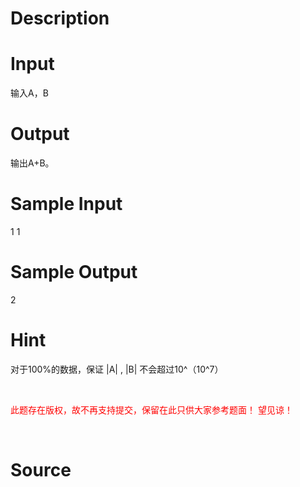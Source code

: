 
# Description

<div class="content"><p class="MsoNormal"></p>
<p class="MsoNormal"></p>
<p></p></div>

# Input

<div class="content"><div>输入A，B</div>
<div>
<p></p>
</div></div>

# Output

<div class="content"><p class="MsoNormal">输出A+B。</p>
<p></p></div>

# Sample Input

<div class="content"><span class="sampledata">1 1 </span></div>

# Sample Output

<div class="content"><span class="sampledata">2</span></div>

# Hint

<div class="content"><p></p><p>对于100%的数据，保证 |A| , |B| 不会超过10^（10^7）</p><br/>
<p><span style="color: rgb(255, 0, 0);">此题存在版权，故不再支持提交，保留在此只供大家参考题面！ 望见谅！</span></p><br/>
<p></p><p></p></div>

# Source

<div class="content"><p><a href="problemset.php?search="></a></p></div>

